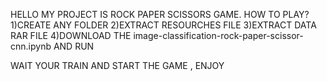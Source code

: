 HELLO MY PROJECT IS ROCK PAPER SCISSORS GAME.
HOW TO PLAY?
1)CREATE ANY FOLDER
2)EXTRACT RESOURCHES FILE
3)EXTRACT DATA RAR FILE
4)DOWNLOAD THE image-classification-rock-paper-scissor-cnn.ipynb AND RUN 

WAIT YOUR TRAIN AND START THE GAME , ENJOY
